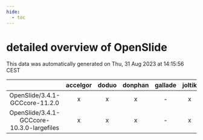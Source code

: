 ```yaml
---
hide:
  - toc
---
```


detailed overview of OpenSlide
==============================


This data was automatically generated on Thu, 31 Aug 2023 at 14:15:56 CEST  

| |accelgor|doduo|donphan|gallade|joltik|skitty|swalot|victini|
| :---: | :---: | :---: | :---: | :---: | :---: | :---: | :---: | :---: |
|OpenSlide/3.4.1-GCCcore-11.2.0|x|x|x|-|x|x|x|x|
|OpenSlide/3.4.1-GCCcore-10.3.0-largefiles|x|x|x|-|x|x|x|x|
